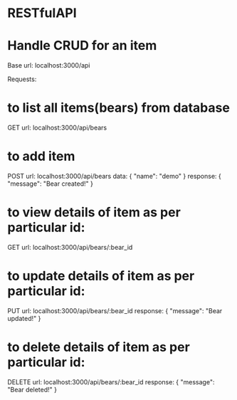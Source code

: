 # RESTfulAPI
# Handle CRUD for an item 

Base url: localhost:3000/api

Requests:
# to list all items(bears) from database
GET 
  url: localhost:3000/api/bears 
 
# to add item 
POST 
  url: localhost:3000/api/bears
  data: 
  {
	  "name": "demo"
  }
  response:
  {
    "message": "Bear created!"
  }
  
# to view details of item as per particular id:
GET
  url: localhost:3000/api/bears/:bear_id
 
# to update details of item as per particular id:
PUT
  url: localhost:3000/api/bears/:bear_id
  response:
    {
      "message": "Bear updated!"
    }

# to delete details of item as per particular id:
DELETE
  url: localhost:3000/api/bears/:bear_id
  response:
    {
      "message": "Bear deleted!"
    }
